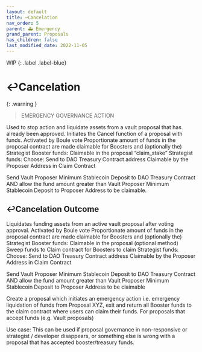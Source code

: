 ```yaml
---
layout: default
title: ↩️Cancelation
nav_order: 5
parent: 🚑 Emergency
grand_parent: Proposals
has_children: false
last_modified_date: 2022-11-05
---
```


WIP
{: .label .label-blue}


# ↩️Cancelation

{: .warning } 
> EMERGENCY GOVERNANCE ACTION

Used to stop action and liquidate assets from a vault proposal that has already been approved.
Initiates the Cancel function of a proposal with funds.
Activated by Boule vote
Proportionate amount of funds in the proposal contract are made claimable for Boosters and (optionally the) Strategist
Booster funds:
Claimable in the proposal “claim_stake”
Strategist funds:
Choose:
Send to DAO Treasury Contract address
Claimable by the Proposer Address in Claim Contract

Send Vault Proposer Minimum Stablecoin Deposit to DAO Treasury Contract AND allow the fund amount greater than Vault Proposer Minimum Stablecoin Deposit to Proposer Address to be claimable.

## ↩️Cancelation Outcome
Liquidates funding assets from an active vault proposal after voting approval.
Activated by Boule vote
Proportionate amount of funds in the proposal contract are made claimable for Boosters and (optionally the) Strategist
Booster funds:
Claimable in the proposal
(optional method) Sweep funds to Claim contract for Boosters to claim
Strategist funds:
Choose:
Send to DAO Treasury Contract address
Claimable by the Proposer Address in Claim Contract

Send Vault Proposer Minimum Stablecoin Deposit to DAO Treasury Contract AND allow the fund amount greater than Vault Proposer Minimum Stablecoin Deposit to Proposer Address to be claimable

Create a proposal which initiates an emergency action i.e. emergency liquidation of funds from Proposal XYZ, exit and return all Booster funds to the claim contract where users can claim their funds.
For proposals that accept funds (e.g. Vault proposals)

Use case: This can be used if proposal governance in non-responsive or strategist / developer disappears, or something else is wrong with a proposal that has accepted booster/treasury funds.
